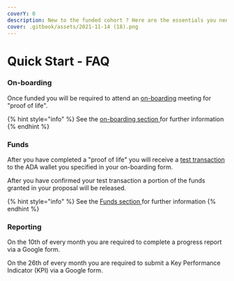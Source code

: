 ```yaml
---
coverY: 0
description: New to the funded cohort ? Here are the essentials you need to know.
cover: .gitbook/assets/2021-11-14 (18).png
---
```


# Quick Start - FAQ

### On-boarding

Once funded you will be required to attend an [on-boarding](coordinator-processes/onboarding.md) meeting for "proof of life".

{% hint style="info" %}
See the [on-boarding section ](./#on-boarding)for further information
{% endhint %}

### Funds

After you have completed a "proof of life" you will receive a [test transaction](https://quality-assurance-dao.gitbook.io/catalyst-coordinator/coordinator-processes/funds#test-transactions) to the ADA wallet you specified in your on-boarding form.

After you have confirmed your test transaction a portion of the funds granted in your proposal will be released.

{% hint style="info" %}
See the [Funds section ](coordinator-processes/funds.md)for further information
{% endhint %}

### Reporting

On the 10th of every month you are required to complete a progress report via a Google form.

On the 26th of every month you are required to submit a Key Performance Indicator (KPI) via a Google form.







###
